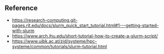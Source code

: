 


## Reference ##

* https://research-computing.git-pages.rit.edu/docs/slurm_quick_start_tutorial.html#1---getting-started-with-slurm
* https://www.arch.jhu.edu/short-tutorial-how-to-create-a-slurm-script/
* https://www.uibk.ac.at/zid/systeme/hpc-systeme/common/tutorials/slurm-tutorial.html
